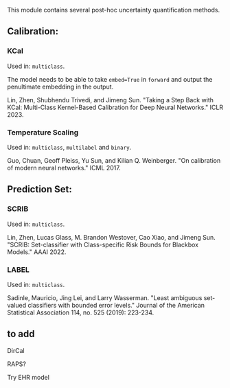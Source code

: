 This module contains several post-hoc uncertainty quantification methods.

## Calibration:

### KCal

Used in: `multiclass`.

The model needs to be able to take `embed=True` in `forward` and output the penultimate embedding in the output.

Lin, Zhen, Shubhendu Trivedi, and Jimeng Sun. 
"Taking a Step Back with KCal: Multi-Class Kernel-Based Calibration for Deep Neural Networks." 
ICLR 2023.

### Temperature Scaling

Used in: `multiclass`, `multilabel` and `binary`.

Guo, Chuan, Geoff Pleiss, Yu Sun, and Kilian Q. Weinberger. 
"On calibration of modern neural networks." 
ICML 2017.

## Prediction Set:

### SCRIB

Used in: `multiclass`.

Lin, Zhen, Lucas Glass, M. Brandon Westover, Cao Xiao, and Jimeng Sun. 
"SCRIB: Set-classifier with Class-specific Risk Bounds for Blackbox Models." 
AAAI 2022.

### LABEL

Used in: `multiclass`.

Sadinle, Mauricio, Jing Lei, and Larry Wasserman. 
"Least ambiguous set-valued classifiers with bounded error levels." 
Journal of the American Statistical Association 114, no. 525 (2019): 223-234.


## to add

DirCal

RAPS?

Try EHR model